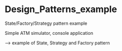 Design_Patterns_example
=======================

State/Factory/Strategy pattern example

Simple ATM simulator, console application

--> example of State, Strategy and Factory pattern
